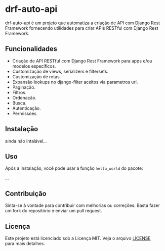 # drf-auto-api

drf-auto-api é um projeto que automatiza a criação de API com Django Rest Framework fornecendo utilidades para criar APIs RESTful com Django Rest Framework.

## Funcionalidades

* Criação de API RESTful com Django Rest Framework para apps e/ou modelos específicos.
* Customização de views, serializers e filtersets.
* Customização de rotas.
* Expansão lookups no django-filter aceitos via parametros url.
* Paginação.
* Filtros.
* Ordenação.
* Busca.
* Autenticação.
* Permissões.

## Instalação

ainda não intalável...

## Uso

Após a instalação, você pode usar a função `hello_world` do pacote:

...

## Contribuição

Sinta-se à vontade para contribuir com melhorias ou correções. Basta fazer um fork do repositório e enviar um pull request.

## Licença

Este projeto está licenciado sob a Licença MIT. Veja o arquivo [LICENSE](LICENSE) para mais detalhes.